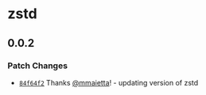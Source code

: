 # zstd

## 0.0.2

### Patch Changes

- [`84f64f2`](https://github.com/electron-userland/electron-builder-binaries/commit/84f64f23efe4e39f4eacaa0c36a98c54679a4690) Thanks [@mmaietta](https://github.com/mmaietta)! - updating version of zstd
